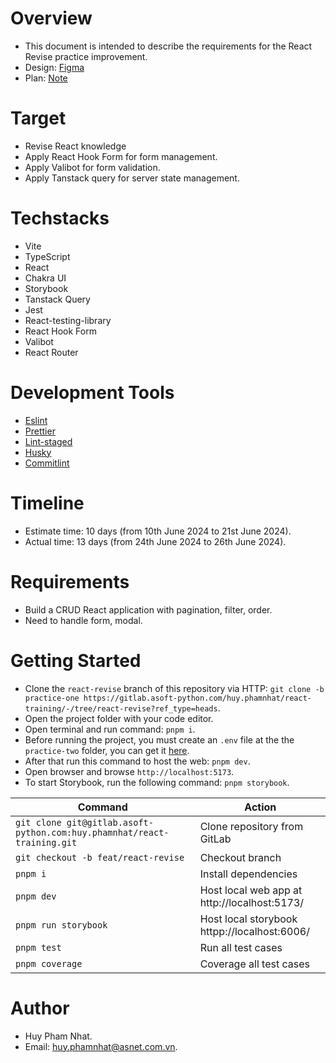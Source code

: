 # Overview

- This document is intended to describe the requirements for the React Revise practice improvement.
- Design: [Figma](https://www.figma.com/design/vw0YhUhB15lc20iAVQdNzU/Basic-CRUD-Student?node-id=93-160&m=dev)
- Plan: [Note](https://docs.google.com/document/d/1NLubZDTbB9xh6iM8gFxqweEsYYR9WJF2DB9bZ60_gQQ/edit)

# Target

- Revise React knowledge
- Apply React Hook Form for form management.
- Apply Valibot for form validation.
- Apply Tanstack query for server state management.

# Techstacks

- Vite
- TypeScript
- React
- Chakra UI
- Storybook
- Tanstack Query
- Jest
- React-testing-library
- React Hook Form
- Valibot
- React Router

# Development Tools

- [Eslint](https://eslint.org/docs/latest/)
- [Prettier](https://prettier.io/docs/en/)
- [Lint-staged](https://github.com/okonet/lint-staged)
- [Husky](https://github.com/typicode/husky)
- [Commitlint](https://commitlint.js.org/#/)

# Timeline

- Estimate time: 10 days (from 10th June 2024 to 21st June 2024).
- Actual time: 13 days (from 24th June 2024 to 26th June 2024).

# Requirements

- Build a CRUD React application with pagination, filter, order.
- Need to handle form, modal.

# Getting Started

- Clone the `react-revise` branch of this repository via HTTP: `git clone -b practice-one https://gitlab.asoft-python.com/huy.phamnhat/react-training/-/tree/react-revise?ref_type=heads`.
- Open the project folder with your code editor.
- Open terminal and run command: `pnpm i`.
- Before running the project, you must create an `.env` file at the the `practice-two` folder, you can get it [here](https://drive.google.com/file/d/132lmzCgpF7dVj2YZnXX1huOTN4XS8Doh/view?usp=drive_link).
- After that run this command to host the web: `pnpm dev`.
- Open browser and browse `http://localhost:5173`.
- To start Storybook, run the following command: `pnpm storybook`.

| Command                                                                 | Action                                       |
| ----------------------------------------------------------------------- | -------------------------------------------- |
| `git clone git@gitlab.asoft-python.com:huy.phamnhat/react-training.git` | Clone repository from GitLab                 |
| `git checkout -b feat/react-revise`                                     | Checkout branch                              |
| `pnpm i`                                                                | Install dependencies                         |
| `pnpm dev`                                                              | Host local web app at http://localhost:5173/ |
| `pnpm run storybook`                                                    | Host local storybook httpp://localhost:6006/ |
| `pnpm test`                                                             | Run all test cases                           |
| `pnpm coverage`                                                         | Coverage all test cases                      |

# Author

- Huy Pham Nhat.
- Email: huy.phamnhat@asnet.com.vn.
